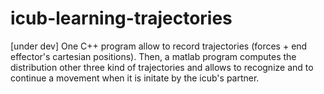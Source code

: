 # icub-learning-trajectories
[under dev] One C++ program allow to record trajectories (forces + end effector's cartesian positions). Then, a matlab program computes the distribution other three kind of trajectories and allows to recognize and to continue a movement when it is initate by the icub's partner.
